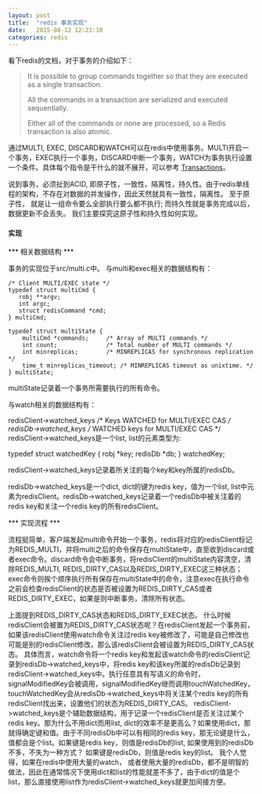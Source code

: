 ```yaml
---
layout: post
title:  "redis 事务实现"
date:   2015-08-12 12:21:10
categories: redis
---
```


看下redis的文档，对于事务的介绍如下：

> It is possible to group commands together so that they are executed as a single transaction. 
> 
> All the commands in a transaction are serialized and executed sequentially. 
> 
> Either all of the commands or none are processed, so a Redis transaction is also atomic. 

通过MULTI, EXEC, DISCARD和WATCH可以在redis中使用事务。MULTI开启一个事务，EXEC执行一个事务，DISCARD中断一个事务，WATCH为事务执行设置一个条件。具体每个指令是干什么的就不展开，可以参考 [Transactions](http://redis.io/topics/transactions)。

说到事务，必须扯到ACID, 即原子性，一致性，隔离性，持久性。由于redis单线程的架构，不存在对数据的并发操作，因此天然就具有一致性，隔离性。 至于原子性， 就是让一组命令要么全部执行要么都不执行; 而持久性就是事务完成以后，数据更新不会丢失。 我们主要探究这原子性和持久性如何实现。

#### 实现 ####
*** 相关数据结构 ***

事务的实现位于src/multi.c中。 与multi和exec相关的数据结构有：

```
/* Client MULTI/EXEC state */
typedef struct multiCmd {
   robj **argv;
   int argc;
   struct redisCommand *cmd;
} multiCmd;

typedef struct multiState {
    multiCmd *commands;     /* Array of MULTI commands */
    int count;              /* Total number of MULTI commands */
    int minreplicas;        /* MINREPLICAS for synchronous replication */
    time_t minreplicas_timeout; /* MINREPLICAS timeout as unixtime. */
} multiState;
```

multiState记录着一个事务所需要执行的所有命令。 

与watch相关的数据结构有：

redisClient->watched_keys /* Keys WATCHED for MULTI/EXEC CAS */
redisDb->watched_keys /* WATCHED keys for MULTI/EXEC CAS */ 
redisClient->watched_keys是一个list, list的元素类型为:

typedef struct watchedKey {
    robj *key;
redisDb *db;
} watchedKey;

redisClient->watched_keys记录着所关注的每个key和key所属的redisDb。

redisDb->watched_keys是一个dict, dict的键为redis key，值为一个list, list中元素为redisClient。redisDb->watched_keys记录着一个redisDb中被关注着的redis key和关注一个redis key的所有redisClient。


*** 实现流程 ***

流程挺简单，客户端发起multi命令开始一个事务，redis将对应的redisClient标记为REDIS_MULTI，并将multi之后的命令保存在multiState中，直至收到discard或者exec命令。discard命令会中断事务，将redisClient的multiState内容清空，清除REDIS_MULTI, REDIS_DIRTY_CAS以及REDIS_DIRTY_EXEC这三种状态；exec命令则挨个顺序执行所有保存在multiState中的命令，注意exec在执行命令之前会检查redisClient的状态是否被设置为REDIS_DIRTY_CAS或者REDIS_DIRTY_EXEC，如果是则中断事务，清除所有状态。

上面提到REDIS_DIRTY_CAS状态和REDIS_DIRTY_EXEC状态。 什么时候redisClient会被置为REDIS_DIRTY_CAS状态呢？在redisClient发起一个事务前，如果该redisClient使用watch命令关注过redis key被修改了，可能是自己修改也可能是别的redisClient修改，那么该redisClient会被设置为REDIS_DIRTY_CAS状态。 具体而言，watch命令将一个redis key和发起该watch命令的redisClient记录到redisDb->watched_keys中，将redis key和该key所属的redisDb记录到redisClient->watched_keys中。执行任意具有写语义的命令时，signalModifiedKey会被调用，signalModifiedKey继而调用touchWatchedKey，touchWatchedKey会从redisDb->watched_keys中将关注某个redis key的所有redisClient找出来，设置他们的状态为REDIS_DIRTY_CAS。 redisClient->watched_keys是个辅助数据结构，用于记录一个redisClient是否关注过某个redis key。那为什么不用dict而用list, dict的效率不是更高么？如果使用dict，那就得确定键和值。由于不同redisDb中可以有相同的redis key，那无论键是什么，值都会是个list。如果键是redis key，则值是redisDb的list, 如果使用到的redisDb不多，不失为一种方式？ 如果键是redisDb，则值是redis key的list。 我个人觉得，如果在redis中使用大量的watch， 或者使用大量的redisDb，都不是明智的做法，因此在通常情况下使用dict和list的性能就差不多了，由于dict的值是个list，那么直接使用list作为redisClient->watched_keys就更加间接方便。 

